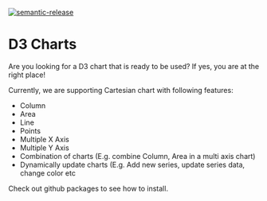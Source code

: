 [![semantic-release](https://img.shields.io/badge/%20%20%F0%9F%93%A6%F0%9F%9A%80-semantic--release-e10079.svg)](https://github.com/semantic-release/semantic-release)

# D3 Charts
Are you looking for a D3 chart that is ready to be used? If yes, you are at the right place!

Currently, we are supporting Cartesian chart with following features:
 - Column
 - Area
 - Line
 - Points
 - Multiple X Axis
 - Multiple Y Axis
 - Combination of charts (E.g. combine Column, Area in a multi axis chart)
 - Dynamically update charts (E.g. Add new series, update series data, change color etc


Check out github packages to see how to install.
